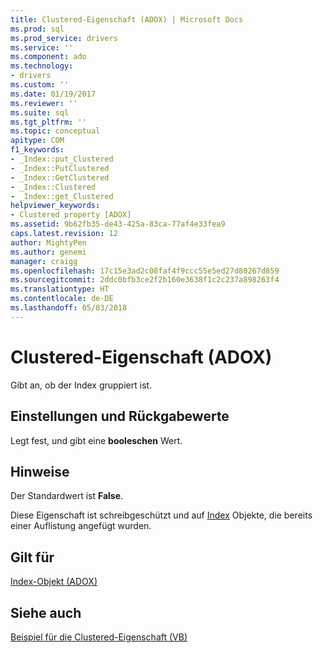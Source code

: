 ```yaml
---
title: Clustered-Eigenschaft (ADOX) | Microsoft Docs
ms.prod: sql
ms.prod_service: drivers
ms.service: ''
ms.component: ado
ms.technology:
- drivers
ms.custom: ''
ms.date: 01/19/2017
ms.reviewer: ''
ms.suite: sql
ms.tgt_pltfrm: ''
ms.topic: conceptual
apitype: COM
f1_keywords:
- _Index::put_Clustered
- _Index::PutClustered
- _Index::GetClustered
- _Index::Clustered
- _Index::get_Clustered
helpviewer_keywords:
- Clustered property [ADOX]
ms.assetid: 9b62fb35-de43-425a-83ca-77af4e33fea9
caps.latest.revision: 12
author: MightyPen
ms.author: genemi
manager: craigg
ms.openlocfilehash: 17c15e3ad2c08faf4f9ccc55e5ed27d80267d859
ms.sourcegitcommit: 2ddc0bfb3ce2f2b160e3638f1c2c237a898263f4
ms.translationtype: HT
ms.contentlocale: de-DE
ms.lasthandoff: 05/03/2018
---
```

# <a name="clustered-property-adox"></a>Clustered-Eigenschaft (ADOX)
Gibt an, ob der Index gruppiert ist.  
  
## <a name="settings-and-return-values"></a>Einstellungen und Rückgabewerte  
 Legt fest, und gibt eine **booleschen** Wert.  
  
## <a name="remarks"></a>Hinweise  
 Der Standardwert ist **False**.  
  
 Diese Eigenschaft ist schreibgeschützt und auf [Index](../../../ado/reference/adox-api/index-object-adox.md) Objekte, die bereits einer Auflistung angefügt wurden.  
  
## <a name="applies-to"></a>Gilt für  
 [Index-Objekt (ADOX)](../../../ado/reference/adox-api/index-object-adox.md)  
  
## <a name="see-also"></a>Siehe auch  
 [Beispiel für die Clustered-Eigenschaft (VB)](../../../ado/reference/adox-api/clustered-property-example-vb.md)
